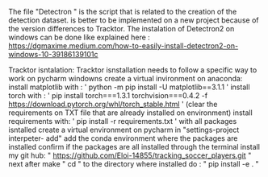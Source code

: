 The file "Detectron " is the script that is related to the creation of the detection dataset. is better to be implemented on a new project because of the version differences to Tracktor.
The instalation of Detectron2 on windows can be done like explained here : https://dgmaxime.medium.com/how-to-easily-install-detectron2-on-windows-10-39186139101c


Tracktor isntalation:
Tracktor isnstallation needs to follow a specific way to work on pycharm windowns
create a virtual invironment on anaconda:
install matplotlib with : ' python -m pip install -U matplotlib==3.1.1 '
install torch with : ' pip install torch===1.3.1 torchvision===0.4.2 -f https://download.pytorch.org/whl/torch_stable.html '
(clear the requirements on TXT file  that are already installed on environment)
install requirements with: ' pip install -r requirements.txt '
with all packages isntalled create a virtual environment on pycharm
in "settings-project interpeter- add" add the conda environment where the packages are installed
confirm if the packages are all installed
through the terminal install my git hub: " https://github.com/Eloi-14855/tracking_soccer_players.git "
next after make " cd " to the directory where installed do : " pip install -e . "


